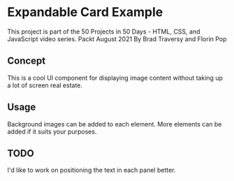 # Expandable Card Example

This project is part of the 50 Projects in 50 Days - HTML, CSS, and JavaScript video series. Packt August 2021 By Brad Traversy and Florin Pop

## Concept

This is a cool UI component for displaying image content without taking up a lot of screen real estate.

## Usage

Background images can be added to each element. More elements can be added if it suits your purposes.

## TODO

I'd like to work on positioning the text in each panel better.
